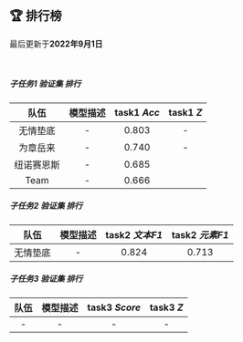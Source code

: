 
<br/>

## 🏆 排行榜

<p class="text-center">最后更新于<strong>2022年9月1日</strong></p>

<br/>

<!-- ##### 子任务1、2 验证集 综合排行

| 队伍 | 模型描述 | task1 *Acc* | task2 *Score* | task1 *Z* | task2 *Z* | Z<sub>*mean*</sub> |
| :--: | :--: | :--: | :--: | :--: | :--: | :--: |
| - | - | - | - | - | - | - | -->

##### 子任务1 验证集 排行

| 队伍 | 模型描述 | task1 *Acc* | task1 *Z* |
| :--: | :--: | :--: | :--: |
| 无情垫底 | - | 0.803 | - |
| 为章岳来 | - | 0.740 | - |
| 纽诺赛恩斯 | - | 0.685 |  |
| Team | - | 0.666 |  |

##### 子任务2 验证集 排行

| 队伍 | 模型描述 | task2 *文本F1* | task2 *元素F1* |
| :--: | :--: | :--: | :--: |
| 无情垫底 | - | 0.824 | 0.713 |

##### 子任务3 验证集 排行

| 队伍 | 模型描述 | task3 *Score* | task3 *Z* |
| :--: | :--: | :--: | :--: |
| - | - | - | - |
